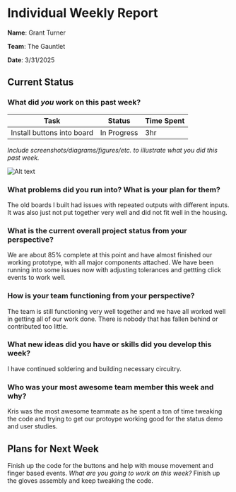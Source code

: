 # Individual Weekly Report

**Name**: Grant Turner

**Team**: The Gauntlet

**Date**: 3/31/2025

## Current Status

### What did _you_ work on this past week?

| Task                       | Status      | Time Spent |
| -------------------------- | ----------- | ---------- |
| Install buttons into board | In Progress | 3hr        |

_Include screenshots/diagrams/figures/etc. to illustrate what you did this past week._

![Alt text](./IMG_2999.JPG.jpg?raw=true "New board with encoders and buttons wired together.")

### What problems did you run into? What is your plan for them?

The old boards I built had issues with repeated outputs with different inputs. It was also just not put together very well and did not fit well in the housing.

### What is the current overall project status from your perspective?

We are about 85% complete at this point and have almost finished our working prototype, with all major components attached. We have been running into some issues now with adjusting tolerances and gettting click events to work well.

### How is your team functioning from your perspective?

The team is still functioning very well together and we have all worked well in getting all of our work done. There is nobody that has fallen behind or contributed too little.

### What new ideas did you have or skills did you develop this week?

I have continued soldering and building necessary circuitry.

### Who was your most awesome team member this week and why?

Kris was the most awesome teammate as he spent a ton of time tweaking the code and trying to get our protoype working good for the status demo and user studies.

## Plans for Next Week

Finish up the code for the buttons and help with mouse movement and finger based events.
_What are you going to work on this week?_
Finish up the gloves assembly and keep tweaking the code.
